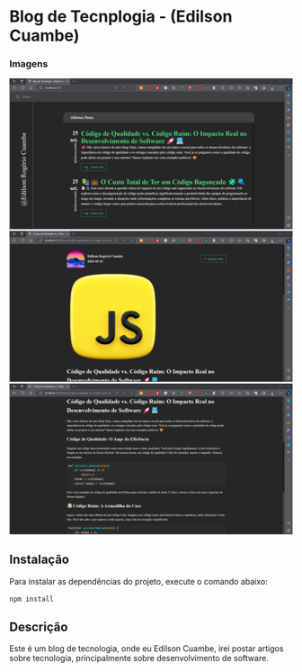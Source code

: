 # Blog de Tecnplogia - (Edilson Cuambe)

### Imagens

![Home](./src/assets/images/tela1.png)
![Post](./src/assets/images/tela2.png)
![Post](./src/assets/images/tela3.png)

## Instalação

Para instalar as dependências do projeto, execute o comando abaixo:

```bash
npm install
```

## Descrição

Este é um blog de tecnologia, onde eu Edilson Cuambe, irei postar artigos sobre tecnologia, principalmente sobre desenvolvimento de software.
